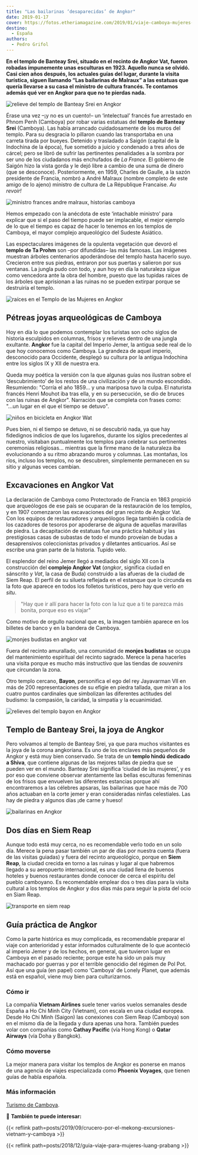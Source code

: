 ```yaml
---
title: "Las bailarinas ‘desaparecidas’ de Angkor"
date: 2019-01-17
cover: https://fotos.etheriamagazine.com/2019/01/viaje-camboya-mujeres-Apsaras-de-Banteay-Srei-e1673862978728.jpg
destino: 
  - España
authors: 
  - Pedro Grifol
---
```


**En el templo de Banteay Srei, situado en el recinto de Angkor Vat, fueron robadas 
impunemente unas esculturas en 1923. Aquello nunca se olvidó. Casi cien años después, 
los actuales guías del lugar, durante la visita turística, siguen llamando “Las 
bailarinas de Malraux” a las estatuas que quería llevarse a su casa el ministro de 
cultura francés. Te contamos además qué ver en Angkor para que no te pierdas nada.** 

![relieve del templo de Banteay Srei en Angkor](https://fotos.etheriamagazine.com/2019/01/viaje-camboya-mujeres-Apsaras-de-Banteay-Srei-e1673862978728.jpg "Apsaras del templo de Banteay Srei (Camboya).")

Érase una vez –¡y no es un cuento!– un ‘intelectual’ francés fue arrestado en Phnom Penh 
(Camboya) por robar varias estatuas del **templo de Banteay Srei** (Camboya). Las había 
arrancado cuidadosamente de los muros del templo. Para su desgracia lo pillaron cuando 
las transportaba en una carreta tirada por bueyes. Detenido y trasladado a Saigón 
(capital de la Indochina de la época), fue sometido a juicio y condenado a tres años de 
cárcel; pero se libró de sufrir las pertinentes penalidades a la sombra por ser uno de 
los ciudadanos más enchufados de _La France_. El gobierno de Saigón hizo la vista gorda 
y le dejó libre a cambio de una suma de dinero (que se desconoce). Posteriormente, en 
1959, Charles de Gaulle, a la sazón presidente de Francia, nombró a André Malraux 
(nombre completo de este amigo de lo ajeno) ministro de cultura de La République 
Francaise. _Au revoir!_ 

![ministro frances andre malraux, historias camboya](https://fotos.etheriamagazine.com/2019/01/viaje-camboya-Andre-Malraux-el-ministro-ladron-e1673863069582.jpg "Ministro francés Andre Malraux.")

Hemos empezado con la anécdota de este ‘intachable ministro’ para explicar que si el 
paso del tiempo puede ser implacable, el mejor ejemplo de lo que el tiempo es capaz de 
hacer lo tenemos en los templos de Camboya, el mayor complejo arqueológico del Sudeste 
Asiático. 

Las espectaculares imágenes de la opulenta vegetación que devoró el **templo de Ta 
Prohm** son –por difundidas– las más famosas. Las imágenes muestran árboles centenarios 
apoderándose del templo hasta hacerlo suyo. Crecieron entre sus piedras, entraron por 
sus puertas y salieron por sus ventanas. La jungla pudo con todo, y aun hoy en día la 
naturaleza sigue como vencedora ante la obra del hombre, puesto que las tupidas raíces 
de los árboles que aprisionan a las ruinas no se pueden extirpar porque se destruiría el 
templo. 

![raíces en el Templo de las Mujeres en Angkor](https://fotos.etheriamagazine.com/2020/06/Camboya-Templo-en-Angkor-Vat-e1673860295291.jpg "Los árboles invaden el templo de Ta Prohm. © P. Grifol")

## Pétreas joyas arqueológicas de Camboya

Hoy en día lo que podemos contemplar los turistas son ocho siglos de historia esculpidos 
en columnas, frisos y relieves dentro de una jungla exultante. **Angkor** fue la capital 
del Imperio Jemer, la antigua sede real de lo que hoy conocemos como Camboya. La 
grandeza de aquel imperio, desconocido para Occidente, desplegó su cultura por la 
antigua Indochina entre los siglos IX y XII de nuestra era. 

Queda muy poética la versión con la que algunas guías nos ilustran sobre el 
‘descubrimiento’ de los restos de una civilización y de un mundo escondido. Resumiendo: 
"Corría el año 1859... y una mariposa tuvo la culpa. El naturista francés Henri Mouhot 
iba tras ella, y en su persecución, se dio de bruces con las ruinas de Angkor". 
Narración que se completa con frases como: "...un lugar en el que el tiempo se detuvo". 

![niños en bicicleta en Angkor Wat](https://fotos.etheriamagazine.com/2019/01/viaje-camboya-mujeres-angkor-vat-e1673859799585.jpg "Ruinas de Angkor Vat (Camboya).")

Pues bien, ni el tiempo se detuvo, ni se descubrió nada, ya que hay fidedignos indicios 
de que los lugareños, durante los siglos precedentes al nuestro, visitaban puntualmente 
los templos para celebrar sus pertinentes ceremonias religiosas… mientras que la firme 
mano de la naturaleza iba evolucionando a su ritmo abrazando muros y columnas. Las 
montañas, los ríos, incluso los templos, no se descubren, simplemente permanecen en su 
sitio y algunas veces cambian. 

## Excavaciones en Angkor Vat

La declaración de Camboya como Protectorado de Francia en 1863 propició que arqueólogos 
de ese país se ocuparan de la restauración de los templos, y en 1907 comenzaron las 
excavaciones del gran recinto de Angkor Vat. Con los equipos de restauradores y 
arqueólogos llega también la codicia de los cazadores de tesoros por apoderarse de 
alguna de aquellas maravillas de piedra. La decapitación de estatuas fue una práctica 
habitual y las prestigiosas casas de subastas de todo el mundo proveían de budas a 
desaprensivos coleccionistas privados y diletantes anticuarios. Así se escribe una gran 
parte de la historia. Tupido velo. 

El esplendor del reino Jemer llegó a mediados del siglo XII con la construcción del 
**complejo Angkor Vat** (_angkor_, significa ciudad en sánscrito y _Vat_, la casa de 
Buda) construido a las afueras de la ciudad de Siem Reap. El perfil de su silueta 
reflejada en el estanque que lo circunda es la foto que aparece en todos los folletos 
turísticos, pero hay que verlo _en situ_. 

> "Hay que ir allí para hacer la foto con la luz que a ti te parezca más bonita, porque 
> eso es viajar" 

Como motivo de orgullo nacional que es, la imagen también aparece en los billetes de 
banco y en la bandera de Camboya. 

![monjes budistas en angkor vat](https://fotos.etheriamagazine.com/2019/01/viaje-camboya-angkor-vat-Templo-budista-e1673860168490.jpg "Templo budista (Camboya).")

Fuera del recinto amurallado, una comunidad de **monjes budistas** se ocupa del 
mantenimiento espiritual del recinto sagrado. Merece la pena hacerles una visita porque 
es mucho más instructivo que las tiendas de _souvenirs_ que circundan la zona. 

Otro templo cercano, **Bayon**, personifica el ego del rey Jayavarman VII en más de 200 
representaciones de su efigie en piedra tallada, que miran a los cuatro puntos 
cardinales que simbolizan las diferentes actitudes del budismo: la compasión, la 
caridad, la simpatía y la ecuanimidad. 

![relieves del templo bayon en Angkor](https://fotos.etheriamagazine.com/2019/01/viaje-camboya-mujeres-Templo-Bayon.jpg "Templo de Bayon (Camboya).")

## Templo de Banteay Srei, la joya de Angkor

Pero volvamos al templo de Banteay Srei, ya que para muchos visitantes es la joya de la 
corona angkoriana. Es uno de los enclaves más pequeños de Angkor y está muy bien 
conservado. Se trata de un **templo hindú dedicado a Shiva**, que contiene algunas de 
las mejores tallas de piedra que se pueden ver en el mundo. Banteay Srei significa 
‘ciudad de las mujeres’, y es por eso que conviene observar atentamente las bellas 
esculturas femeninas de los frisos que envuelven las diferentes estancias porque ahí 
encontraremos a las célebres apsaras, las bailarinas que hace más de 700 años actuaban 
en la corte jemer y eran consideradas ninfas celestiales. Las hay de piedra y algunos 
días ¡de carne y hueso! 

![bailarinas en Angkor](https://fotos.etheriamagazine.com/2019/01/viaje-camboya-Bailarinas-1-e1673860228944.jpg "Bailarinas de Angkor.")

## Dos días en Siem Reap

Aunque todo está muy cerca, no es recomendable verlo todo en un solo día. Merece la pena 
pasar también un par de días por nuestra cuenta (fuera de las visitas guiadas) y fuera 
del recinto arqueológico, porque en **Siem Reap**, la ciudad crecida en torno a las 
ruinas y lugar al que habremos llegado a su aeropuerto internacional, es una ciudad 
llena de buenos hoteles y buenos restaurantes donde conocer de cerca el espíritu del 
pueblo camboyano. Es recomendable emplear dos o tres días para la visita cultural a los 
templos de Angkor y dos días más para seguir la pista del ocio en Siam Reap. 

![transporte en siem reap](https://fotos.etheriamagazine.com/2019/01/viaje-camboya-Siem-Reap.jpg "Calles de Siem Reap (Camboya).")

## Guía práctica de Angkor

Como la parte histórica es muy complicada, es recomendable preparar el viaje con 
anterioridad y estar informados culturalmente de lo que aconteció al imperio Jemer y de 
los hechos, en general, que tuvieron lugar en Camboya en el pasado reciente; porque este 
ha sido un país muy machacado por guerras y por el terrible genocidio del régimen de Pol 
Pot. Así que una guía (en papel) como ‘Camboya’ de Lonely Planet, que además está en 
español, viene muy bien para culturizarnos. 

### Cómo ir

La compañía **Vietnam Airlines** suele tener varios vuelos semanales desde España a Ho 
Chi Minh City (Vietnam), con escala en una ciudad europea. Desde Ho Chi Minh (Saigon) 
las conexiones con Siem Reap (Camboya) son en el mismo día de la llegada y dura apenas 
una hora. También puedes volar con compañías como **Cathay Pacific** (vía Hong Kong) o 
**Qatar Airways** (vía Doha y Bangkok). 

### Cómo moverse

La mejor manera para visitar los templos de Angkor es ponerse en manos de una agencia de 
viajes especializada como **Phoenix Voyages**, que tienen guías de habla española. 

### Más información

[Turismo de Camboya](http://www.tourismcambodia.com). 

📌 **También te puede interesar:** 

{{< reflink path=posts/2019/09/crucero-por-el-mekong-excursiones-vietnam-y-camboya >}} 

{{< reflink path=posts/2018/12/guia-viaje-para-mujeres-luang-prabang >}}
